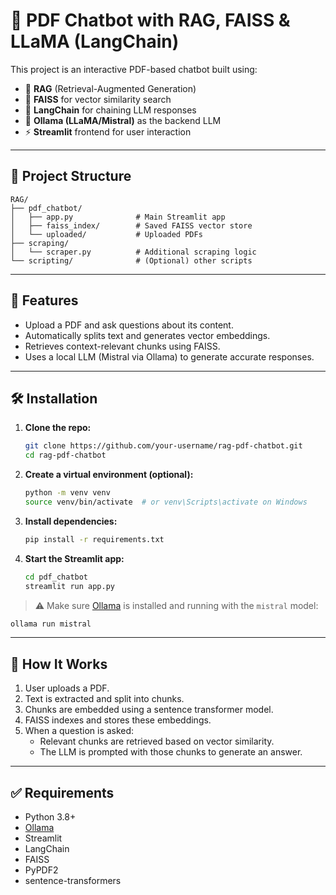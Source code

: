 # 🧠 PDF Chatbot with RAG, FAISS & LLaMA (LangChain)

This project is an interactive PDF-based chatbot built using:

- 🧠 **RAG** (Retrieval-Augmented Generation)
- 🧮 **FAISS** for vector similarity search
- 🧾 **LangChain** for chaining LLM responses
- 🤖 **Ollama (LLaMA/Mistral)** as the backend LLM
- ⚡ **Streamlit** frontend for user interaction

---

## 📂 Project Structure

```
RAG/
├── pdf_chatbot/
│   ├── app.py              # Main Streamlit app
│   ├── faiss_index/        # Saved FAISS vector store
│   └── uploaded/           # Uploaded PDFs
├── scraping/
│   └── scraper.py          # Additional scraping logic
└── scripting/              # (Optional) other scripts
```

---

## 🚀 Features

- Upload a PDF and ask questions about its content.
- Automatically splits text and generates vector embeddings.
- Retrieves context-relevant chunks using FAISS.
- Uses a local LLM (Mistral via Ollama) to generate accurate responses.

---

## 🛠️ Installation

1. **Clone the repo:**
   ```bash
   git clone https://github.com/your-username/rag-pdf-chatbot.git
   cd rag-pdf-chatbot
   ```

2. **Create a virtual environment (optional):**
   ```bash
   python -m venv venv
   source venv/bin/activate  # or venv\Scripts\activate on Windows
   ```

3. **Install dependencies:**
   ```bash
   pip install -r requirements.txt
   ```

4. **Start the Streamlit app:**
   ```bash
   cd pdf_chatbot
   streamlit run app.py
   ```

> ⚠️ Make sure [Ollama](https://ollama.com/) is installed and running with the `mistral` model:
```bash
ollama run mistral
```

---

## 🧠 How It Works

1. User uploads a PDF.
2. Text is extracted and split into chunks.
3. Chunks are embedded using a sentence transformer model.
4. FAISS indexes and stores these embeddings.
5. When a question is asked:
   - Relevant chunks are retrieved based on vector similarity.
   - The LLM is prompted with those chunks to generate an answer.

---

## ✅ Requirements

- Python 3.8+
- [Ollama](https://ollama.com/)
- Streamlit
- LangChain
- FAISS
- PyPDF2
- sentence-transformers
